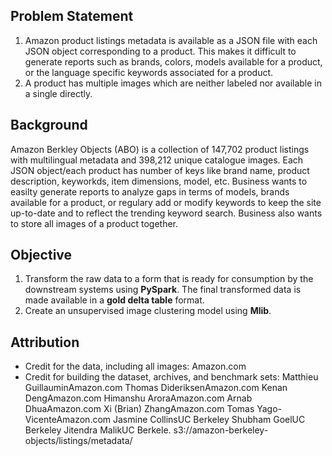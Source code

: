 ## Problem Statement
1. Amazon product listings metadata is available as a JSON file with each JSON object corresponding to a product. This makes it difficult to generate reports such as brands, colors, models available for a product, or the language specific keywords associated for a product.
2. A product has multiple images which are neither labeled nor available in a single directly.

## Background
Amazon Berkley Objects (ABO) is a collection of 147,702 product listings with multilingual metadata and 398,212 unique catalogue images. Each JSON object/each product has number of keys like brand name, product description, keyworkds, item dimensions, model, etc.
Business wants to easilty generate reports to analyze gaps in terms of models, brands available for a product, or regulary add or modify keywords to keep the site up-to-date and to reflect the trending keyword search.
Business also wants to store all images of a product together.

## Objective
1. Transform the raw data to a form that is ready for consumption by the downstream systems using **PySpark**. The final transformed data is made available in a **gold delta table** format.
2. Create an unsupervised image clustering model using **Mlib**.




## Attribution
- Credit for the data, including all images: Amazon.com
- Credit for building the dataset, archives, and benchmark sets: Matthieu GuillauminAmazon.com Thomas DideriksenAmazon.com Kenan DengAmazon.com Himanshu AroraAmazon.com Arnab DhuaAmazon.com Xi (Brian) ZhangAmazon.com Tomas Yago-VicenteAmazon.com Jasmine CollinsUC Berkeley Shubham GoelUC Berkeley Jitendra MalikUC Berkele.
s3://amazon-berkeley-objects/listings/metadata/